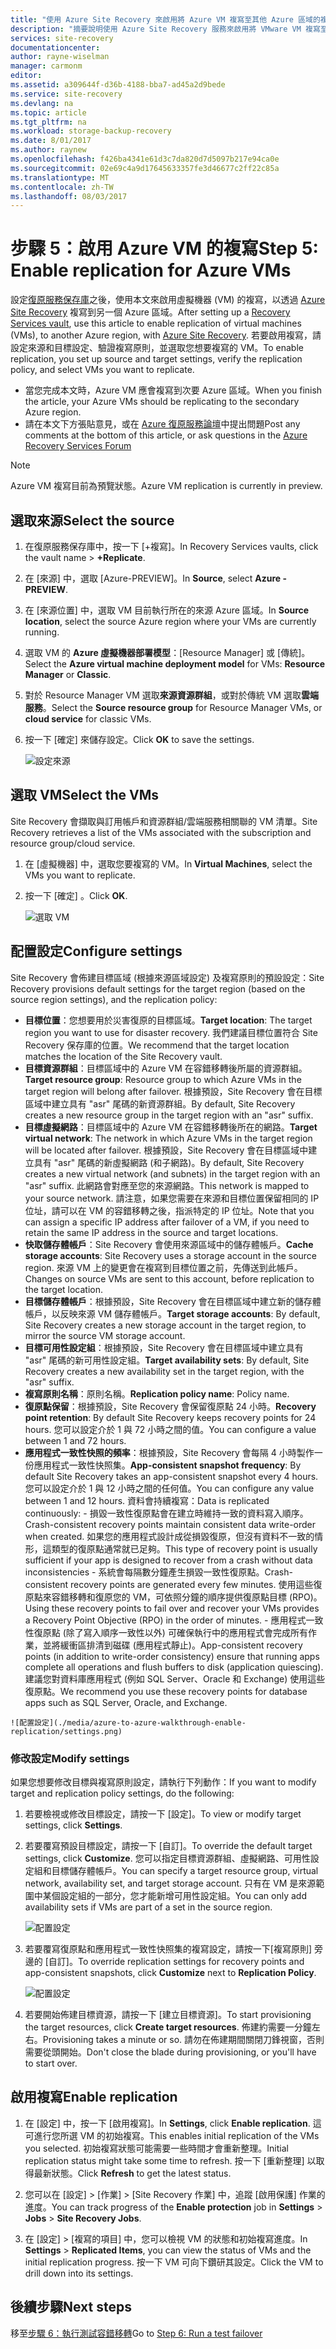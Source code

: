 ```yaml
---
title: "使用 Azure Site Recovery 來啟用將 Azure VM 複寫至其他 Azure 區域的複寫功能 | Microsoft Docs"
description: "摘要說明使用 Azure Site Recovery 服務來啟用將 VMware VM 複寫至 Azure 的複寫功能時所需的步驟"
services: site-recovery
documentationcenter: 
author: rayne-wiselman
manager: carmonm
editor: 
ms.assetid: a309644f-d36b-4188-bba7-ad45a2d9bede
ms.service: site-recovery
ms.devlang: na
ms.topic: article
ms.tgt_pltfrm: na
ms.workload: storage-backup-recovery
ms.date: 8/01/2017
ms.author: raynew
ms.openlocfilehash: f426ba4341e61d3c7da820d7d5097b217e94ca0e
ms.sourcegitcommit: 02e69c4a9d17645633357fe3d46677c2ff22c85a
ms.translationtype: MT
ms.contentlocale: zh-TW
ms.lasthandoff: 08/03/2017
---
```

# <a name="step-5-enable-replication-for-azure-vms"></a><span data-ttu-id="d6585-103">步驟 5：啟用 Azure VM 的複寫</span><span class="sxs-lookup"><span data-stu-id="d6585-103">Step 5: Enable replication for Azure VMs</span></span>


<span data-ttu-id="d6585-104">設定[復原服務保存庫](azure-to-azure-walkthrough-vault.md)之後，使用本文來啟用虛擬機器 (VM) 的複寫，以透過 [Azure Site Recovery](site-recovery-overview.md) 複寫到另一個 Azure 區域。</span><span class="sxs-lookup"><span data-stu-id="d6585-104">After setting up a [Recovery Services vault](azure-to-azure-walkthrough-vault.md), use this article to enable replication of virtual machines (VMs), to another Azure region, with [Azure Site Recovery](site-recovery-overview.md).</span></span> <span data-ttu-id="d6585-105">若要啟用複寫，請設定來源和目標設定、驗證複寫原則，並選取您想要複寫的 VM。</span><span class="sxs-lookup"><span data-stu-id="d6585-105">To enable replication, you set up source and target settings, verify the replication policy, and select VMs you want to replicate.</span></span>

- <span data-ttu-id="d6585-106">當您完成本文時，Azure VM 應會複寫到次要 Azure 區域。</span><span class="sxs-lookup"><span data-stu-id="d6585-106">When you finish the article, your Azure VMs should be replicating to the secondary Azure region.</span></span>
- <span data-ttu-id="d6585-107">請在本文下方張貼意見，或在 [Azure 復原服務論壇](https://social.msdn.microsoft.com/forums/azure/home?forum=hypervrecovmgr)中提出問題</span><span class="sxs-lookup"><span data-stu-id="d6585-107">Post any comments at the bottom of this article, or ask questions in the [Azure Recovery Services Forum](https://social.msdn.microsoft.com/forums/azure/home?forum=hypervrecovmgr)</span></span>

>[!NOTE]
>
> <span data-ttu-id="d6585-108">Azure VM 複寫目前為預覽狀態。</span><span class="sxs-lookup"><span data-stu-id="d6585-108">Azure VM replication is currently in preview.</span></span>


## <a name="select-the-source"></a><span data-ttu-id="d6585-109">選取來源</span><span class="sxs-lookup"><span data-stu-id="d6585-109">Select the source</span></span> 

1. <span data-ttu-id="d6585-110">在復原服務保存庫中，按一下 [+複寫]。</span><span class="sxs-lookup"><span data-stu-id="d6585-110">In Recovery Services vaults, click the vault name > **+Replicate**.</span></span>
2. <span data-ttu-id="d6585-111">在 [來源] 中，選取 [Azure-PREVIEW]。</span><span class="sxs-lookup"><span data-stu-id="d6585-111">In **Source**, select **Azure - PREVIEW**.</span></span>
2. <span data-ttu-id="d6585-112">在 [來源位置] 中，選取 VM 目前執行所在的來源 Azure 區域。</span><span class="sxs-lookup"><span data-stu-id="d6585-112">In **Source location**, select the source Azure region where your VMs are currently running.</span></span>
3. <span data-ttu-id="d6585-113">選取 VM 的 **Azure 虛擬機器部署模型**：[Resource Manager] 或 [傳統]。</span><span class="sxs-lookup"><span data-stu-id="d6585-113">Select the **Azure virtual machine deployment model** for VMs: **Resource Manager** or **Classic**.</span></span>
4. <span data-ttu-id="d6585-114">對於 Resource Manager VM 選取**來源資源群組**，或對於傳統 VM 選取**雲端服務**。</span><span class="sxs-lookup"><span data-stu-id="d6585-114">Select the **Source resource group** for Resource Manager VMs, or **cloud service** for classic VMs.</span></span>
5. <span data-ttu-id="d6585-115">按一下 [確定]  來儲存設定。</span><span class="sxs-lookup"><span data-stu-id="d6585-115">Click **OK** to save the settings.</span></span>

    ![設定來源](./media/azure-to-azure-walkthrough-enable-replication/source.png)

## <a name="select-the-vms"></a><span data-ttu-id="d6585-117">選取 VM</span><span class="sxs-lookup"><span data-stu-id="d6585-117">Select the VMs</span></span>

<span data-ttu-id="d6585-118">Site Recovery 會擷取與訂用帳戶和資源群組/雲端服務相關聯的 VM 清單。</span><span class="sxs-lookup"><span data-stu-id="d6585-118">Site Recovery retrieves a list of the VMs associated with the subscription and resource group/cloud service.</span></span>

1. <span data-ttu-id="d6585-119">在 [虛擬機器] 中，選取您要複寫的 VM。</span><span class="sxs-lookup"><span data-stu-id="d6585-119">In **Virtual Machines**, select the VMs you want to replicate.</span></span>
2. <span data-ttu-id="d6585-120">按一下 [確定] 。</span><span class="sxs-lookup"><span data-stu-id="d6585-120">Click **OK**.</span></span>

    ![選取 VM](./media/azure-to-azure-walkthrough-enable-replication/vms.png)


## <a name="configure-settings"></a><span data-ttu-id="d6585-122">配置設定</span><span class="sxs-lookup"><span data-stu-id="d6585-122">Configure settings</span></span>

<span data-ttu-id="d6585-123">Site Recovery 會佈建目標區域 (根據來源區域設定) 及複寫原則的預設設定：</span><span class="sxs-lookup"><span data-stu-id="d6585-123">Site Recovery provisions default settings for the target region (based on the source region settings), and the replication policy:</span></span>

   - <span data-ttu-id="d6585-124">**目標位置**：您想要用於災害復原的目標區域。</span><span class="sxs-lookup"><span data-stu-id="d6585-124">**Target location**: The target region you want to use for disaster recovery.</span></span> <span data-ttu-id="d6585-125">我們建議目標位置符合 Site Recovery 保存庫的位置。</span><span class="sxs-lookup"><span data-stu-id="d6585-125">We recommend that the target location matches the location of the Site Recovery vault.</span></span>
   - <span data-ttu-id="d6585-126">**目標資源群組**：目標區域中的 Azure VM 在容錯移轉後所屬的資源群組。</span><span class="sxs-lookup"><span data-stu-id="d6585-126">**Target resource group**: Resource group to which Azure VMs in the target region will belong after failover.</span></span> <span data-ttu-id="d6585-127">根據預設，Site Recovery 會在目標區域中建立具有 "asr" 尾碼的新資源群組。</span><span class="sxs-lookup"><span data-stu-id="d6585-127">By default, Site Recovery creates a new resource group in the target region with an "asr" suffix.</span></span> 
   - <span data-ttu-id="d6585-128">**目標虛擬網路**：目標區域中的 Azure VM 在容錯移轉後所在的網路。</span><span class="sxs-lookup"><span data-stu-id="d6585-128">**Target virtual network**: The network in which Azure VMs in the target region will be located after failover.</span></span> <span data-ttu-id="d6585-129">根據預設，Site Recovery 會在目標區域中建立具有 "asr" 尾碼的新虛擬網路 (和子網路)。</span><span class="sxs-lookup"><span data-stu-id="d6585-129">By default, Site Recovery creates a new virtual network (and subnets) in the target region with an "asr" suffix.</span></span> <span data-ttu-id="d6585-130">此網路會對應至您的來源網路。</span><span class="sxs-lookup"><span data-stu-id="d6585-130">This network is mapped to your source network.</span></span> <span data-ttu-id="d6585-131">請注意，如果您需要在來源和目標位置保留相同的 IP 位址，請可以在 VM 的容錯移轉之後，指派特定的 IP 位址。</span><span class="sxs-lookup"><span data-stu-id="d6585-131">Note that you can assign a specific IP address after failover of a VM, if you need to retain the same IP address in the source and target locations.</span></span> 
   - <span data-ttu-id="d6585-132">**快取儲存體帳戶**：Site Recovery 會使用來源區域中的儲存體帳戶。</span><span class="sxs-lookup"><span data-stu-id="d6585-132">**Cache storage accounts**: Site Recovery uses a storage account in the source region.</span></span> <span data-ttu-id="d6585-133">來源 VM 上的變更會在複寫到目標位置之前，先傳送到此帳戶。</span><span class="sxs-lookup"><span data-stu-id="d6585-133">Changes on source VMs are sent to this account, before replication to the target location.</span></span> 
   - <span data-ttu-id="d6585-134">**目標儲存體帳戶**：根據預設，Site Recovery 會在目標區域中建立新的儲存體帳戶，以反映來源 VM 儲存體帳戶。</span><span class="sxs-lookup"><span data-stu-id="d6585-134">**Target storage accounts**: By default, Site Recovery creates a new storage account in the target region, to mirror the source VM storage account.</span></span>
   -  <span data-ttu-id="d6585-135">**目標可用性設定組**：根據預設，Site Recovery 會在目標區域中建立具有 "asr" 尾碼的新可用性設定組。</span><span class="sxs-lookup"><span data-stu-id="d6585-135">**Target availability sets**: By default, Site Recovery creates a new availability set in the target region, with the "asr" suffix.</span></span> 
   - <span data-ttu-id="d6585-136">**複寫原則名稱**：原則名稱。</span><span class="sxs-lookup"><span data-stu-id="d6585-136">**Replication policy name**: Policy name.</span></span>
   - <span data-ttu-id="d6585-137">**復原點保留**：根據預設，Site Recovery 會保留復原點 24 小時。</span><span class="sxs-lookup"><span data-stu-id="d6585-137">**Recovery point retention**: By default Site Recovery keeps recovery points for 24 hours.</span></span> <span data-ttu-id="d6585-138">您可以設定介於 1 與 72 小時之間的值。</span><span class="sxs-lookup"><span data-stu-id="d6585-138">You can configure a value between 1 and 72 hours.</span></span>
   - <span data-ttu-id="d6585-139">**應用程式一致性快照的頻率**：根據預設，Site Recovery 會每隔 4 小時製作一份應用程式一致性快照集。</span><span class="sxs-lookup"><span data-stu-id="d6585-139">**App-consistent snapshot frequency**: By default Site Recovery takes an app-consistent snapshot every 4 hours.</span></span> <span data-ttu-id="d6585-140">您可以設定介於 1 與 12 小時之間的任何值。</span><span class="sxs-lookup"><span data-stu-id="d6585-140">You can configure any value between 1 and 12 hours.</span></span> <span data-ttu-id="d6585-141">資料會持續複寫：</span><span class="sxs-lookup"><span data-stu-id="d6585-141">Data is replicated continuously:</span></span>
    - <span data-ttu-id="d6585-142">損毀一致性復原點會在建立時維持一致的資料寫入順序。</span><span class="sxs-lookup"><span data-stu-id="d6585-142">Crash-consistent recovery points maintain consistent data write-order when created.</span></span> <span data-ttu-id="d6585-143">如果您的應用程式設計成從損毀復原，但沒有資料不一致的情形，這類型的復原點通常就已足夠。</span><span class="sxs-lookup"><span data-stu-id="d6585-143">This type of recovery point is usually sufficient if your app is designed to recover from a crash without data inconsistencies</span></span>
    - <span data-ttu-id="d6585-144">系統會每隔數分鐘產生損毀一致性復原點。</span><span class="sxs-lookup"><span data-stu-id="d6585-144">Crash-consistent recovery points are generated every few minutes.</span></span> <span data-ttu-id="d6585-145">使用這些復原點來容錯移轉和復原您的 VM，可依照分鐘的順序提供復原點目標 (RPO)。</span><span class="sxs-lookup"><span data-stu-id="d6585-145">Using these recovery points to fail over and recover your VMs provides a Recovery Point Objective (RPO) in the order of minutes.</span></span>
    - <span data-ttu-id="d6585-146">應用程式一致性復原點 (除了寫入順序一致性以外) 可確保執行中的應用程式會完成所有作業，並將緩衝區排清到磁碟 (應用程式靜止)。</span><span class="sxs-lookup"><span data-stu-id="d6585-146">App-consistent recovery points (in addition to write-order consistency) ensure that running apps complete all operations and flush buffers to disk (application quiescing).</span></span> <span data-ttu-id="d6585-147">建議您對資料庫應用程式 (例如 SQL Server、Oracle 和 Exchange) 使用這些復原點。</span><span class="sxs-lookup"><span data-stu-id="d6585-147">We recommend you use these recovery points for database apps such as SQL Server, Oracle, and Exchange.</span></span>
        
    ![配置設定](./media/azure-to-azure-walkthrough-enable-replication/settings.png)


### <a name="modify-settings"></a><span data-ttu-id="d6585-149">修改設定</span><span class="sxs-lookup"><span data-stu-id="d6585-149">Modify settings</span></span>

<span data-ttu-id="d6585-150">如果您想要修改目標與複寫原則設定，請執行下列動作：</span><span class="sxs-lookup"><span data-stu-id="d6585-150">If you want to modify target and replication policy settings, do the following:</span></span>

1. <span data-ttu-id="d6585-151">若要檢視或修改目標設定，請按一下 [設定]。</span><span class="sxs-lookup"><span data-stu-id="d6585-151">To view or modify target settings, click **Settings**.</span></span>
2. <span data-ttu-id="d6585-152">若要覆寫預設目標設定，請按一下 [自訂]。</span><span class="sxs-lookup"><span data-stu-id="d6585-152">To override the default target settings, click **Customize**.</span></span> <span data-ttu-id="d6585-153">您可以指定目標資源群組、虛擬網路、可用性設定組和目標儲存體帳戶。</span><span class="sxs-lookup"><span data-stu-id="d6585-153">You can specify a target resource group, virtual network, availability set, and target storage account.</span></span> <span data-ttu-id="d6585-154">只有在 VM 是來源範圍中某個設定組的一部分，您才能新增可用性設定組。</span><span class="sxs-lookup"><span data-stu-id="d6585-154">You can only add availability sets if VMs are part of a set in the source region.</span></span>

    ![配置設定](./media/azure-to-azure-walkthrough-enable-replication/customize-target.png)

3. <span data-ttu-id="d6585-156">若要覆寫復原點和應用程式一致性快照集的複寫設定，請按一下[複寫原則] 旁邊的 [自訂]。</span><span class="sxs-lookup"><span data-stu-id="d6585-156">To override replication settings for recovery points and app-consistent snapshots, click **Customize** next to **Replication Policy**.</span></span>
 
    ![配置設定](./media/azure-to-azure-walkthrough-enable-replication/customize-policy.png)

4. <span data-ttu-id="d6585-158">若要開始佈建目標資源，請按一下 [建立目標資源]。</span><span class="sxs-lookup"><span data-stu-id="d6585-158">To start provisioning the target resources, click **Create target resources**.</span></span> <span data-ttu-id="d6585-159">佈建約需要一分鐘左右。</span><span class="sxs-lookup"><span data-stu-id="d6585-159">Provisioning takes a minute or so.</span></span> <span data-ttu-id="d6585-160">請勿在佈建期間關閉刀鋒視窗，否則需要從頭開始。</span><span class="sxs-lookup"><span data-stu-id="d6585-160">Don't close the blade during provisioning, or you'll have to start over.</span></span>




## <a name="enable-replication"></a><span data-ttu-id="d6585-161">啟用複寫</span><span class="sxs-lookup"><span data-stu-id="d6585-161">Enable replication</span></span>

1. <span data-ttu-id="d6585-162">在 [設定] 中，按一下 [啟用複寫]。</span><span class="sxs-lookup"><span data-stu-id="d6585-162">In **Settings**, click **Enable replication**.</span></span> <span data-ttu-id="d6585-163">這可進行您所選 VM 的初始複寫。</span><span class="sxs-lookup"><span data-stu-id="d6585-163">This enables initial replication of the VMs you selected.</span></span> <span data-ttu-id="d6585-164">初始複寫狀態可能需要一些時間才會重新整理。</span><span class="sxs-lookup"><span data-stu-id="d6585-164">Initial replication status might take some time to refresh.</span></span> <span data-ttu-id="d6585-165">按一下 [重新整理] 以取得最新狀態。</span><span class="sxs-lookup"><span data-stu-id="d6585-165">Click **Refresh** to get the latest status.</span></span>

2. <span data-ttu-id="d6585-166">您可以在 [設定]  >  [作業]  >  [Site Recovery 作業] 中，追蹤 [啟用保護] 作業的進度。</span><span class="sxs-lookup"><span data-stu-id="d6585-166">You can track progress of the **Enable protection** job in **Settings** > **Jobs** > **Site Recovery Jobs**.</span></span>

3. <span data-ttu-id="d6585-167">在 [設定] > [複寫的項目] 中，您可以檢視 VM 的狀態和初始複寫進度。</span><span class="sxs-lookup"><span data-stu-id="d6585-167">In **Settings** > **Replicated Items**, you can view the status of VMs and the initial replication progress.</span></span> <span data-ttu-id="d6585-168">按一下 VM 可向下鑽研其設定。</span><span class="sxs-lookup"><span data-stu-id="d6585-168">Click the VM to drill down into its settings.</span></span>



## <a name="next-steps"></a><span data-ttu-id="d6585-169">後續步驟</span><span class="sxs-lookup"><span data-stu-id="d6585-169">Next steps</span></span>

<span data-ttu-id="d6585-170">移至[步驟 6：執行測試容錯移轉](azure-to-azure-walkthrough-test-failover.md)</span><span class="sxs-lookup"><span data-stu-id="d6585-170">Go to [Step 6: Run a test failover](azure-to-azure-walkthrough-test-failover.md)</span></span>
